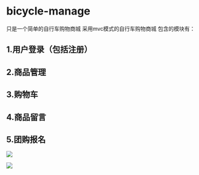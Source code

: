 # bicycle-manage
只是一个简单的自行车购物商城
采用mvc模式的自行车购物商城
包含的模块有：
## 1.用户登录（包括注册）
## 2.商品管理
## 3.购物车
## 4.商品留言
## 5.团购报名
![](https://github.com/naumy-code/newproject/raw/master/test/QQ截图20200510202856.png)




![](http://www.baidu.com/img/bdlogo.gif)  
